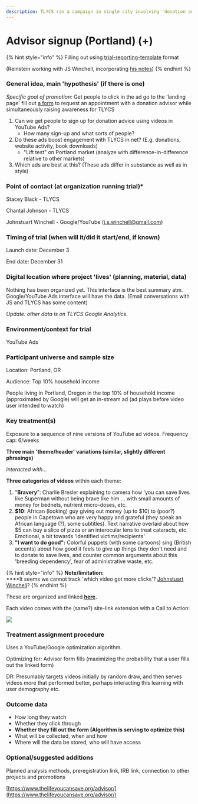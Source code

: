 ```yaml
---
description: TLYCS ran a campaign in single city involving 'donation advice'
---
```


# Advisor signup (Portland) (+)

{% hint style="info" %}
Filling out using [trial-reporting-template](../../trial-reporting-template/ "mention") format

(Reinstein working with JS Winchell, incorporating [his notes](https://docs.google.com/document/d/1eIt4cXfNqIHr2HiGcb8Mf06BOqR2Pgcga8In-VcLTPA/edit))
{% endhint %}

### **General idea, main 'hypothesis' (if there is one)**

_Specific goal of promotion:_ Get people to click in the ad go to the 'landing page' fill out [a form](https://www.thelifeyoucansave.org/advisor/) to request an appointment with a donation advisor while simultaneously raising awareness for TLYCS

1. Can we get people to sign up for donation advice using videos in YouTube Ads?
   * How many sign-up and what sorts of people?
2. Do these ads boost engagement with TLYCS in net? (E.g. donations, website activity, book downloads)
   * "Lift test" on Portland market (analyze with difference-in-difference relative to other markets)
3. Which ads are best at this? (These ads differ in substance as well as in style)

### Point of contact (at organization running trial)\*

Stacey Black - TLYCS

Chantal Johnson - TLYCS

Johnstuart Winchell - Google/YouTube (j.s.winchell@gmail.com)

### Timing of trial (when will it/did it start/end, if known)

Launch date: December 3

End date: December 31

### Digital location where project 'lives' (planning, material, data)

Nothing has been organized yet. This interface is the best summary atm. Google/YouTube Ads interface will have the data. (Email conversations with JS and TLYCS has some content)

_Update: other data is on TLYCS Google Analytics._

### Environment/context for trial

YouTube Ads

### **Participant universe and sample size**

Location: Portland, OR

Audience: Top 10% household income

People living in Portland, Oregon in the top 10% of household income (approximated by Google) will get an in-stream ad (ad plays before video user intended to watch)

### Key treatment(s)

Exposure to a sequence of nine versions of YouTube ad videos. Frequency cap: 6/weeks

**Three main 'theme/header' variations (similar, slightly different phrasings)**

_interacted with..._

**Three categories of videos** within each theme:

1. "**Bravery**": Charlie Bresler explaining to camera how 'you can save lives like Superman without being brave like him ... with small amounts of money for bednets, nutrient micro-doses, etc.
2. **$10:** African (looking) guy giving out money (up to $10) to (poor?) people in Capetown who are very happy and grateful (they speak an African language (?), some subtitles). Text narrative overlaid about how $5 can buy a slice of pizza or an interocular lens to treat cataracts, etc. Emotional, a bit towards 'identified victims/recipients'
3. **"I want to do good":** Colorful puppets (with some cartoons) sing (British accents) about how good it feels to give up things they don't need and to donate to save lives, and counter common arguments about this 'breeding dependency', fear of administrative waste, etc.

{% hint style="info" %}
**Note/limitation:** \
****It seems we cannot track 'which video got more clicks'? [Johnstuart Winchell](https://app.gitbook.com/u/6XKoliSY0eVGn9imHc6orCLb5532 "mention")?
{% endhint %}

These are organized and linked [**here**](https://docs.google.com/document/d/1NIXQNZH8O8XajXBpKocpbZ1yT3hblIv8E0vMfNg1J14/edit?pli=1)**.**

Each video comes with the (same?) site-link extension with a Call to Action:

![](https://lh5.googleusercontent.com/vE-xSY0cH9Y\_L\_4SOGicVc0BM2LJX5V3TPGcRV22EMil6goxm6MtPClHIay083ToIspDmPlNXG0\_8wqSxc6D1UPP0yHHynX5hLsclj6JzfK56Ffa4z5-h6nP6ziymxsS41J\_sxwu)

### Treatment assignment procedure

Uses a YouTube/Google optimization algorithm.

Optimizing for: Advisor form fills (maximizing the probability that a user fills out the linked form)

DR: Presumably targets videos initially by random draw, and then serves videos more that performed better, perhaps interacting this learning with user demography etc.

### **Outcome data**

* How long they watch
* Whether they click through
* **Whether they fill out the form (Algorithm is serving to optimize this)**
* What will be collected, when and how
* Where will the data be stored, who will have access

### **Optional/suggested additions**

Planned analysis methods, preregistration link, IRB link, connection to other projects and promotions

[https://www.thelifeyoucansave.org/advisor/](https://www.thelifeyoucansave.org/advisor/)
